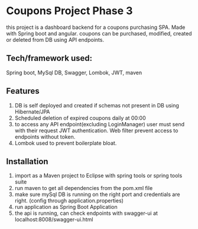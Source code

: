 # Coupons Project Phase 3
this project is a dashboard backend for a coupons purchasing SPA.
Made with Spring boot and angular. coupons can be purchased, modified, created or deleted from DB using API endpoints.

## Tech/framework used:
Spring boot, MySql DB, Swagger, Lombok, JWT, maven

## Features
1. DB is self deployed and created if schemas not present in DB using Hibernate/JPA
3. Scheduled deletion of expired coupons daily at 00:00
4. to access any API endpoint(excluding LoginManager) user must send with their request JWT authentication. Web filter prevent access to endpoints without token.
5. Lombok used to prevent boilerplate bloat.

## Installation
1. import as a Maven project to Eclipse with spring tools or spring tools suite
2. run maven to get all dependencies from the pom.xml file
4. make sure mySql DB is running on the right port and credentials are right. (config through application.properties)
5. run application as Spring Boot Application
6. the api is running, can check endpoints with swagger-ui at localhost:8008/swagger-ui.html
